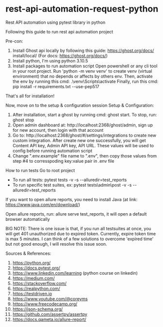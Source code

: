 # rest-api-automation-request-python
Rest API automation using pytest library in python

Following this guide to run rest api automation project

Pre-con:
1. Install Ghost api locally by following this guide: https://ghost.org/docs/
install/local/ (For docs: https://ghost.org/docs/)
2. Install python, I'm using python 3.10.5
3. Install packages to run automation script
Open powershell or any cli tool in your root project. 
Run 'python -m venv venv' to create venv (virtual environment) that no depends or affects by others env. Then, activate the env by running this cmd: .\venv\Scripts\activate
Finally, run this cmd: pip install -r requirements.txt --use-pep517

That's all for installation!

Now, move on to the setup & configuration session
Setup & Configuration:
1. After installation, start a ghost by running cmd: ghost start. 
To stop, run: ghost stop
2. Open admin dashboard at: http://localhost:2368/ghost/admin, sign up for new account, then login with that account
3. Go to: http://localhost:2368/ghost/#/settings/integrations
to create new custom integration. After create new one successfully, you will get Content API key, Admin API key, API URL. These values will be used to config before running automation script
4. Change ".env.example" file name to ".env", then copy those values from step #4 to corresspoding key:value pair in .env file

How to run tests
Go to root project
* To run all tests: pytest tests -v -s --alluredir=test_reports
* To run specific test suites, ex: pytest tests\admin\post -v -s --alluredir=test_reports

If you want to open allure reports, you need to install Java (at link: https://www.java.com/en/download/)

Open allure reports, run: allure serve test_reports, it will open a default browser automatically

BIG NOTE: There is one issue is that, if you run all testsuites at once, you will get 401 unauthorized due to expired token. Currently, expire token time is max 5 minutes. I can think of a few solutions to overcome 'expired time' but not good enough, I will resolve this issue soon.

Sources & References:
1. https://python.org/
2. https://docs.pytest.org/
3. https://www.linkedin.com/learning (python course on linkedin)
2. https://medium.com/
3. https://stackoverflow.com/
4. https://realpython.com/
5. https://testdriven.io
6. https://www.youtube.com/@coreyms
7. https://www.freecodecamp.org/
8. https://json-schema.org/
9. https://github.com/assertpy/assertpy
10. https://docs.qameta.io/allure-report/